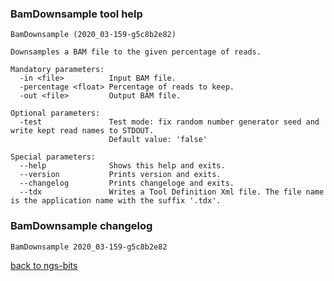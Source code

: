 ### BamDownsample tool help
	BamDownsample (2020_03-159-g5c8b2e82)
	
	Downsamples a BAM file to the given percentage of reads.
	
	Mandatory parameters:
	  -in <file>          Input BAM file.
	  -percentage <float> Percentage of reads to keep.
	  -out <file>         Output BAM file.
	
	Optional parameters:
	  -test               Test mode: fix random number generator seed and write kept read names to STDOUT.
	                      Default value: 'false'
	
	Special parameters:
	  --help              Shows this help and exits.
	  --version           Prints version and exits.
	  --changelog         Prints changeloge and exits.
	  --tdx               Writes a Tool Definition Xml file. The file name is the application name with the suffix '.tdx'.
	
### BamDownsample changelog
	BamDownsample 2020_03-159-g5c8b2e82
	
[back to ngs-bits](https://github.com/imgag/ngs-bits)